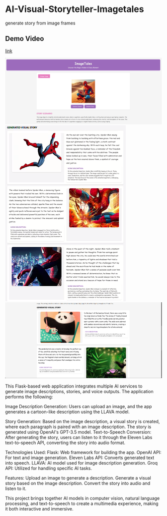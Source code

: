 # AI-Visual-Storyteller-Imagetales
generate story from image frames
## Demo Video
[link]([https://www.linkedin.com/posts/thaslim-vs_ai-machinelearning-python-activity-7262339032800460800](https://www.linkedin.com/posts/thaslim-vs_ai-machinelearning-python-activity-7262339032800460800-i8vR))

![assets/screenshot.png](https://github.com/Thaslim42/AI-Visual-Storyteller-Imagetales/blob/7baf1c75586291f9591457d0be601ad18250a137/Screenshot%202024-11-12%20150903.png)
![screenshot2.png](https://github.com/Thaslim42/AI-Visual-Storyteller-Imagetales/blob/main/Screenshot%202024-11-14%20220040.png)
![screenshot3.png](https://github.com/Thaslim42/AI-Visual-Storyteller-Imagetales/blob/main/Screenshot%202024-11-12%20162222.png)


This Flask-based web application integrates multiple AI services to generate image descriptions, stories, and voice outputs. The application performs the following:

Image Description Generation: Users can upload an image, and the app generates a cartoon-like description using the LLAVA model.

Story Generation: Based on the image description, a visual story is created, where each paragraph is paired with an image description. The story is generated using OpenAI's GPT-3.5 model.
Text-to-Speech Conversion: After generating the story, users can listen to it through the Eleven Labs text-to-speech API, converting the story into audio format.

Technologies Used:
Flask: Web framework for building the app.
OpenAI API: For text and image generation.
Eleven Labs API: Converts generated text into speech.
LLAVA: AI model used for image description generation.
Groq API: Utilized for handling specific AI tasks.

Features:
Upload an image to generate a description.
Generate a visual story based on the image description.
Convert the story into audio and listen to it.

This project brings together AI models in computer vision, natural language processing, and text-to-speech to create a multimedia experience, making it both interactive and immersive.

